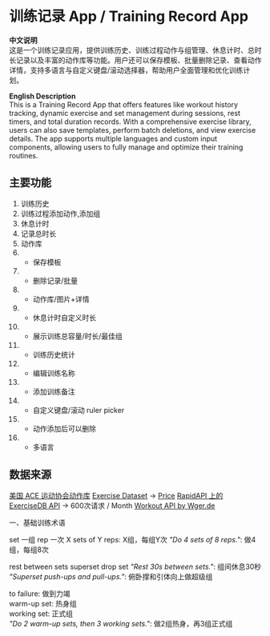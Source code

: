 
# 训练记录 App / Training Record App

**中文说明**  
这是一个训练记录应用，提供训练历史、训练过程动作与组管理、休息计时、总时长记录以及丰富的动作库等功能。用户还可以保存模板、批量删除记录、查看动作详情，支持多语言与自定义键盘/滚动选择器，帮助用户全面管理和优化训练计划。

**English Description**  
This is a Training Record App that offers features like workout history tracking, dynamic exercise and set management during sessions, rest timers, and total duration records. With a comprehensive exercise library, users can also save templates, perform batch deletions, and view exercise details. The app supports multiple languages and custom input components, allowing users to fully manage and optimize their training routines.

## 主要功能

1. 训练历史
2. 训练过程添加动作,添加组
3. 休息计时
4. 记录总时长
5. 动作库
6. * 保存模板
7. * 删除记录/批量
8. * 动作库/图片+详情
9. * 休息计时自定义时长
10. * 展示训练总容量/时长/最佳组
11. * 训练历史统计
12. * 编辑训练名称
13. * 添加训练备注
14. * 自定义键盘/滚动 ruler picker
15. * 动作添加后可以删除
16. * 多语言

## 数据来源

[美国 ACE 运动协会动作库](https://www.acefitness.org/resources/everyone/exercise-library/body-part/abs/)
[Exercise Dataset](https://github.com/cyberboyanmol/exercisedb-api) -> [Price](https://verdant-cobra-ba0.notion.site/Table-of-Contents-1a6983b728ca80b69e85c5c74133220e)
[RapidAPI 上的 ExerciseDB API](https://rapidapi.com/justin-WFnsXH_t6/api/exercisedb) -> 600次请求 / Month
[Workout API by Wger.de](https://wger.de/en/software/api)

​​一、基础训练术语​​

set 一组
rep 一次
X sets of Y reps: X组，每组Y次
 *"Do 4 sets of 8 reps."*: 做4组，每组8次  

rest between sets
superset
drop set
*"Rest 30s between sets."*: 组间休息30秒  
*"Superset push-ups and pull-ups."*: 俯卧撑和引体向上做超级组

to failure: 做到力竭  
warm-up set: 热身组  
working set: 正式组  
*"Do 2 warm-up sets, then 3 working sets."*: 做2组热身，再3组正式组  
